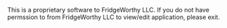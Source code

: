 This is a proprietary software to FridgeWorthy LLC. 
If you do not have permssion to from FridgeWorthy LLC to view/edit application, please exit.
